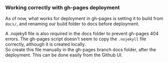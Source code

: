 ### Working correctly with gh-pages deployment

As of now, what works for deployment in gh-pages is setting it to build from `docs/`,
and renaming our build folder to docs before deployment.

A .nojekyll file is also required in the docs folder to prevent gh-pages 404 errors.
The gh-pages script doesn't seem to copy the `.nojekyll` file correctly, although it is created locally.  
So create this file manually in the gh-pages branch docs folder, after the deployment.
This can be done easily from the Github UI.
